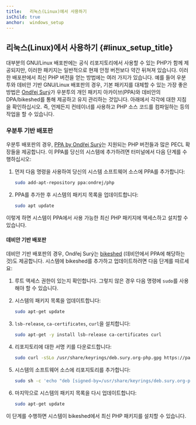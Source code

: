 ```yaml
---
title:   리눅스(Linux)에서 사용하기
isChild: true
anchor:  windows_setup
---
```


## 리눅스(Linux)에서 사용하기 {#linux_setup_title}

대부분의 GNU/Linux 배포판에는 공식 리포지토리에서 사용할 수 있는 PHP가 함께 제공되지만, 이러한 패키지는 일반적으로 현재 안정 버전보다 약간 뒤쳐져 있습니다. 이러한 배포판에서 최신 PHP 버전을 얻는 방법에는 여러 가지가 있습니다. 예를 들어 우분투와 데비안 기반 GNU/Linux 배포판의 경우, 기본 패키지를 대체할 수 있는 가장 좋은 방법은 [Ondřej Surý][Ondrej Sury Blog]가 우분투의 개인 패키지 아카이브(PPA)와 데비안의 DPA/bikeshed를 통해 제공하고 유지 관리하는 것입니다. 아래에서 각각에 대한 지침을 확인하십시오. 즉, 언제든지 컨테이너를 사용하고 PHP 소스 코드를 컴파일하는 등의 작업을 할 수 있습니다.

### 우분투 기반 배포판

우분투 배포판의 경우, [PPA by Ondřej Surý][Ondrej Sury PPA]는 지원되는 PHP 버전들과 많은 PECL 확장들을 제공합니다. 이 PPA를 당신의 시스템에 추가하려면 터미널에서 다음 단계를 수행하십시오:

1. 먼저 다음 명령을 사용하여 당신의 시스템 소프트웨어 소스에 PPA를 추가합니다:

   ```bash 
   sudo add-apt-repository ppa:ondrej/php
   ```

2. PPA를 추가한 후 시스템의 패키지 목록을 업데이트합니다:

   ```bash
   sudo apt update
   ```

이렇게 하면 시스템이 PPA에서 사용 가능한 최신 PHP 패키지에 액세스하고 설치할 수 있습니다.

#### 데비안 기반 배포판

데비안 기반 배포판의 경우, Ondřej Surý는 [bikeshed][bikeshed] (데비안에서 PPA에 해당하는 것)도 제공합니다. 시스템에 bikeshed를 추가하고 업데이트하려면 다음 단계를 따르세요:

1. 루트 액세스 권한이 있는지 확인합니다. 그렇지 않은 경우 다음 명령에 `sudo`를 사용해야 할 수 있습니다.

2. 시스템의 패키지 목록을 업데이트합니다:

   ```bash
   sudo apt-get update
   ```

3. `lsb-release`, `ca-certificates`, `curl`을 설치합니다:

   ```bash
   sudo apt-get -y install lsb-release ca-certificates curl
   ```

4. 리포지토리에 대한 서명 키를 다운로드합니다:

   ```bash
   sudo curl -sSLo /usr/share/keyrings/deb.sury.org-php.gpg https://packages.sury.org/php/apt.gpg
   ```

5. 시스템의 소프트웨어 소스에 리포지토리를 추가합니다:

   ```bash
   sudo sh -c 'echo "deb [signed-by=/usr/share/keyrings/deb.sury.org-php.gpg] https://packages.sury.org/php/ $(lsb_release -sc) main" > /etc/apt/sources.list.d/php.list'
   ```

6. 마지막으로 시스템의 패키지 목록을 다시 업데이트합니다:

   ```bash
   sudo apt-get update
   ```

이 단계를 수행하면 시스템이 bikeshed에서 최신 PHP 패키지를 설치할 수 있습니다.

[Ondrej Sury Blog]: https://deb.sury.org/
[Ondrej Sury PPA]: https://launchpad.net/~ondrej/+archive/ubuntu/php
[bikeshed]: https://packages.sury.org/php/